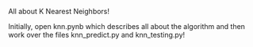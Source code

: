 All about K Nearest Neighbors!

Initially, open knn.pynb which describes all about the algorithm and then work over the files knn_predict.py and knn_testing.py!
